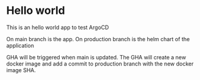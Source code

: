 # Hello world

This is an hello world app to test ArgoCD

On main branch is the app.
On production branch is the helm chart of the application

GHA will be triggered when main is updated. The GHA will create a new docker image and add a commit to production branch with the new docker image SHA.